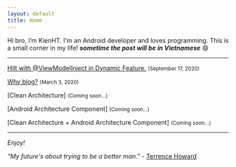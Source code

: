 ```yaml
---
layout: default
title: Home
---
```


Hi bro, I’m KienHT. I'm an Android developer and loves programming. This is a small corner in my life! _**sometime the post will be in Vietnamese**_ :smile:

-----

[Hilt with @ViewModelInject in Dynamic Feature.](/2020-09-17-Hilt-with-@ViewModelInject-in-Dynamic-Feature) <small>(September 17, 2020)</small>

[Why blog?](/2020/03/03/why-blog) <small>(March 3, 2020)</small>

[Clean Architecture] <small>(Coming soon...)</small>

[Android Architecture Component] <small>(Coming soon...)</small>

[Clean Architecture + Android Architecture Component] <small>(Coming soon...)</small>

-----

_Enjoy!_


<span class="message"><i>"My future's about trying to be a better man."</i> - [Terrence Howard](https://en.wikipedia.org/wiki/Terrence_Howard)</span>
